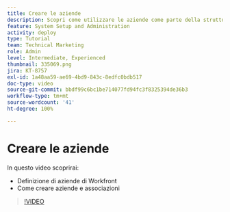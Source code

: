 ```yaml
---
title: Creare le aziende
description: Scopri come utilizzare le aziende come parte della struttura dell’organizzazione degli utenti e delle autorizzazioni degli elementi. Quindi crea delle aziende per l’organizzazione.
feature: System Setup and Administration
activity: deploy
type: Tutorial
team: Technical Marketing
role: Admin
level: Intermediate, Experienced
thumbnail: 335069.png
jira: KT-8757
exl-id: 1a48aa59-ae69-4bd9-843c-8edfc0bdb517
doc-type: video
source-git-commit: bbdf99c6bc1be714077fd94fc3f8325394de36b3
workflow-type: tm+mt
source-wordcount: '41'
ht-degree: 100%

---
```


# Creare le aziende

In questo video scoprirai:

* Definizione di aziende di Workfront
* Come creare aziende e associazioni

>[!VIDEO](https://video.tv.adobe.com/v/3432858/?quality=12&learn=on&enablevpops=1&captions=ita)
